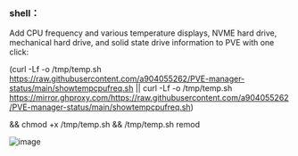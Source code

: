 ### shell：
Add CPU frequency and various temperature displays, NVME hard drive, mechanical hard drive, and solid state drive information to PVE with one click:

(curl -Lf -o /tmp/temp.sh https://raw.githubusercontent.com/a904055262/PVE-manager-status/main/showtempcpufreq.sh || curl -Lf -o /tmp/temp.sh https://mirror.ghproxy.com/https://raw.githubusercontent.com/a904055262/PVE-manager-status/main/showtempcpufreq.sh) 

&& chmod +x /tmp/temp.sh 
&& /tmp/temp.sh remod


![image](https://github.com/a904055262/PVE-Temp-CPUFRE-NVME/blob/main/status.jpg)
